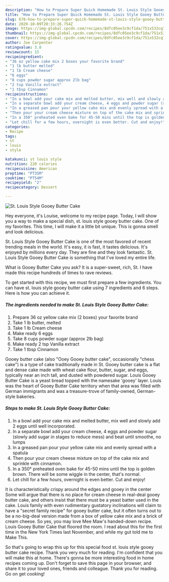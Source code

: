 ```yaml
---
description: "How to Prepare Super Quick Homemade St. Louis Style Gooey Butter Cake"
title: "How to Prepare Super Quick Homemade St. Louis Style Gooey Butter Cake"
slug: 678-how-to-prepare-super-quick-homemade-st-louis-style-gooey-butter-cake
date: 2020-10-09T20:33:26.754Z
image: https://img-global.cpcdn.com/recipes/8dfc05ee3c9cf1da/751x532cq70/st-louis-style-gooey-butter-cake-recipe-main-photo.jpg
thumbnail: https://img-global.cpcdn.com/recipes/8dfc05ee3c9cf1da/751x532cq70/st-louis-style-gooey-butter-cake-recipe-main-photo.jpg
cover: https://img-global.cpcdn.com/recipes/8dfc05ee3c9cf1da/751x532cq70/st-louis-style-gooey-butter-cake-recipe-main-photo.jpg
author: Joe Carpenter
ratingvalue: 3.8
reviewcount: 15
recipeingredient:
- "36 oz yellow cake mix 2 boxes your favorite brand"
- "1 lb butter melted"
- "1 lb Cream cheese"
- "6 eggs"
- "8 cups powder sugar approx 2lb bag"
- "2 tsp Vanilla extract"
- "1 tbsp Cinnamon"
recipeinstructions:
- "In a bowl add your cake mix and melted butter, mix well and slowly add 2 eggs until well incorporated."
- "In a separate bowl add your cream cheese, 4 eggs and powder sugar (slowly add sugar in stages to reduce mess) and beat until smoothe, no lumps"
- "In a greased pan pour your yellow cake mix and evenly spread with a spatula"
- "Then pour your cream cheese mixture on top of the cake mix and sprinkle with cinnamon."
- "In a 350° preheated oven bake for 45-50 mins until the top is golden brown. There will be some wiggle in the center, that&#39;s normal."
- "Let chill for a few hours, overnight is even better. Cut and enjoy!"
categories:
- Recipe
tags:
- st
- louis
- style

katakunci: st louis style 
nutrition: 220 calories
recipecuisine: American
preptime: "PT35M"
cooktime: "PT54M"
recipeyield: "2"
recipecategory: Dessert

---
```



![St. Louis Style Gooey Butter Cake](https://img-global.cpcdn.com/recipes/8dfc05ee3c9cf1da/751x532cq70/st-louis-style-gooey-butter-cake-recipe-main-photo.jpg)

Hey everyone, it's Louise, welcome to my recipe page. Today, I will show you a way to make a special dish, st. louis style gooey butter cake. One of my favorites. This time, I will make it a little bit unique. This is gonna smell and look delicious.

St. Louis Style Gooey Butter Cake is one of the most favored of recent trending meals in the world. It's easy, it is fast, it tastes delicious. It's enjoyed by millions every day. They are fine and they look fantastic. St. Louis Style Gooey Butter Cake is something that I've loved my entire life.

What is Gooey Butter Cake you ask? It is a super-sweet, rich, St. I have made this recipe hundreds of times to rave reviews.


To get started with this recipe, we must first prepare a few ingredients. You can have st. louis style gooey butter cake using 7 ingredients and 6 steps. Here is how you can achieve it.

<!--inarticleads1-->

##### The ingredients needed to make St. Louis Style Gooey Butter Cake:

1. Prepare 36 oz yellow cake mix (2 boxes) your favorite brand
1. Take 1 lb butter, melted
1. Take 1 lb Cream cheese
1. Make ready 6 eggs
1. Take 8 cups powder sugar (approx 2lb bag)
1. Make ready 2 tsp Vanilla extract
1. Take 1 tbsp Cinnamon


Gooey butter cake (also &#34;Ooey Gooey butter cake&#34;, occasionally &#34;chess cake&#34;) is a type of cake traditionally made in St. Gooey butter cake is a flat and dense cake made with wheat cake flour, butter, sugar, and eggs, typically near an inch tall, and dusted with powdered sugar. Louis Gooey Butter Cake is a yeast bread topped with the namesake &#39;gooey&#39; layer. Louis was the heart of Gooey Butter Cake territory when that area was filled with German immigrants and was a treasure-trove of family-owned, German-style bakeries. 

<!--inarticleads2-->

##### Steps to make St. Louis Style Gooey Butter Cake:

1. In a bowl add your cake mix and melted butter, mix well and slowly add 2 eggs until well incorporated.
1. In a separate bowl add your cream cheese, 4 eggs and powder sugar (slowly add sugar in stages to reduce mess) and beat until smoothe, no lumps
1. In a greased pan pour your yellow cake mix and evenly spread with a spatula
1. Then pour your cream cheese mixture on top of the cake mix and sprinkle with cinnamon.
1. In a 350° preheated oven bake for 45-50 mins until the top is golden brown. There will be some wiggle in the center, that&#39;s normal.
1. Let chill for a few hours, overnight is even better. Cut and enjoy!


It is characteristically crispy around the edges and gooey in the center Some will argue that there is no place for cream cheese in real-deal gooey butter cake, and others insist that there must be a yeast batter used in the cake. Louis family with even rudimentary gustatory inclinations will claim to have a &#34;secret family recipe&#34; for gooey butter cake, but it often turns out to be a no-big-deal version made from a box of yellow cake mix and a brick of cream cheese. So yes, you may love Mee Maw&#39;s handed-down recipe. Louis Gooey Butter Cake that floored the room. I read about this for the first time in the New York Times last November, and while my gut told me to Make This. 

So that's going to wrap this up for this special food st. louis style gooey butter cake recipe. Thank you very much for reading. I'm confident that you will make this at home. There's gonna be more interesting food in home recipes coming up. Don't forget to save this page in your browser, and share it to your loved ones, friends and colleague. Thank you for reading. Go on get cooking!
